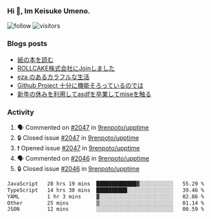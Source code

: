 ### Hi 👋, Im Keisuke Umeno.

<!--
**9renpoto/9renpoto** is a ✨ _special_ ✨ repository because its `README.md` (this file) appears on your GitHub profile.

Here are some ideas to get you started:

- 🔭 I’m currently working on ...
- 🌱 I’m currently learning ...
- 👯 I’m looking to collaborate on ...
- 🤔 I’m looking for help with ...
- 💬 Ask me about ...
- 📫 How to reach me: ...
- 😄 Pronouns: ...
- ⚡ Fun fact: ...
-->

![follow](https://img.shields.io/github/followers/9renpoto?label=Follow&style=social)
![visitors](https://komarev.com/ghpvc/?username=9renpoto&label=Profile%20views&color=0e75b6&style=flat)

### Blogs posts

<!-- BLOG-POST-LIST:START -->
- [紙の本を読む](https://9renpoto.win/entry/2024/02/25/reading-papar-book)
- [ROLLCAKE株式会社にJoinしました](https://9renpoto.win/entry/2024/02/11/join)
- [eza のあるカラフルな生活](https://9renpoto.win/entry/2024/02/01/eza)
- [Github Project 十分に機能そろっているのでは](https://9renpoto.win/entry/2024/01/14/gh-projects)
- [新年の休みを利用してasdfを卒業してmiseを触る](https://9renpoto.win/entry/2024/01/07/mise)
<!-- BLOG-POST-LIST:END -->

### Activity

<!--START_SECTION:activity-->
1. 🗣 Commented on [#2047](https://github.com/9renpoto/upptime/issues/2047#issuecomment-2033297330) in [9renpoto/upptime](https://github.com/9renpoto/upptime)
2. 🔒 Closed issue [#2047](https://github.com/9renpoto/upptime/issues/2047) in [9renpoto/upptime](https://github.com/9renpoto/upptime)
3. ❗ Opened issue [#2047](https://github.com/9renpoto/upptime/issues/2047) in [9renpoto/upptime](https://github.com/9renpoto/upptime)
4. 🗣 Commented on [#2046](https://github.com/9renpoto/upptime/issues/2046#issuecomment-2033263004) in [9renpoto/upptime](https://github.com/9renpoto/upptime)
5. 🔒 Closed issue [#2046](https://github.com/9renpoto/upptime/issues/2046) in [9renpoto/upptime](https://github.com/9renpoto/upptime)
<!--END_SECTION:activity-->

<!--START_SECTION:waka-->

```txt
JavaScript   20 hrs 19 mins  █████████████▓░░░░░░░░░░░   55.29 %
TypeScript   14 hrs 30 mins  ██████████░░░░░░░░░░░░░░░   39.46 %
YAML         1 hr 3 mins     ▓░░░░░░░░░░░░░░░░░░░░░░░░   02.86 %
Other        25 mins         ▒░░░░░░░░░░░░░░░░░░░░░░░░   01.14 %
JSON         12 mins         ░░░░░░░░░░░░░░░░░░░░░░░░░   00.59 %
```

<!--END_SECTION:waka-->
